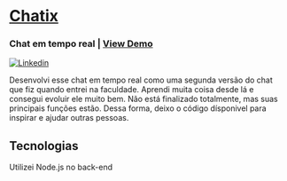 <br />
<a href="https://chatix.com.br">
  <h1>Chatix</h1>
</a>
<h3>Chat em tempo real | <a href="https://chatix.com.br">View Demo</a></h3>
<a href=""><img alt="Linkedin" src="https://img.shields.io/badge/-Linkedin-blue" /></a>
</p>

Desenvolvi esse chat em tempo real como uma segunda versão do chat que fiz quando entrei na faculdade. Aprendi muita coisa desde lá e consegui evoluir ele muito bem. Não está finalizado totalmente, mas suas principais funções estão. Dessa forma, deixo o código dísponivel para inspirar e ajudar outras pessoas.

## Tecnologias
Utilizei Node.js no back-end

